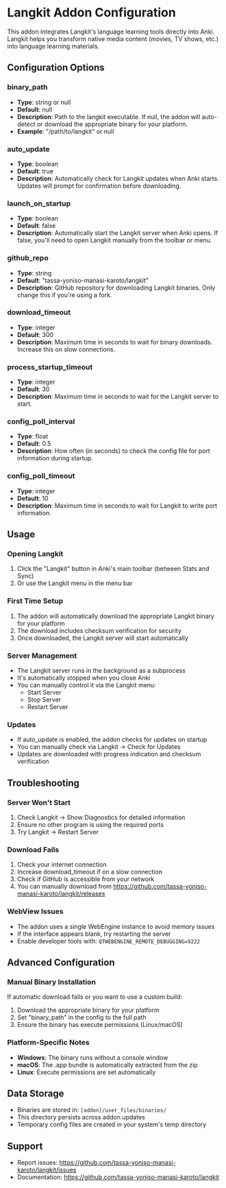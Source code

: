 # Langkit Addon Configuration

This addon integrates Langkit's language learning tools directly into Anki. Langkit helps you transform native media content (movies, TV shows, etc.) into language learning materials.

## Configuration Options

### binary_path
- **Type**: string or null
- **Default**: null
- **Description**: Path to the langkit executable. If null, the addon will auto-detect or download the appropriate binary for your platform.
- **Example**: "/path/to/langkit" or null

### auto_update
- **Type**: boolean
- **Default**: true
- **Description**: Automatically check for Langkit updates when Anki starts. Updates will prompt for confirmation before downloading.

### launch_on_startup
- **Type**: boolean
- **Default**: false
- **Description**: Automatically start the Langkit server when Anki opens. If false, you'll need to open Langkit manually from the toolbar or menu.

### github_repo
- **Type**: string
- **Default**: "tassa-yoniso-manasi-karoto/langkit"
- **Description**: GitHub repository for downloading Langkit binaries. Only change this if you're using a fork.

### download_timeout
- **Type**: integer
- **Default**: 300
- **Description**: Maximum time in seconds to wait for binary downloads. Increase this on slow connections.

### process_startup_timeout
- **Type**: integer
- **Default**: 30
- **Description**: Maximum time in seconds to wait for the Langkit server to start.

### config_poll_interval
- **Type**: float
- **Default**: 0.5
- **Description**: How often (in seconds) to check the config file for port information during startup.

### config_poll_timeout
- **Type**: integer
- **Default**: 10
- **Description**: Maximum time in seconds to wait for Langkit to write port information.

## Usage

### Opening Langkit
1. Click the "Langkit" button in Anki's main toolbar (between Stats and Sync)
2. Or use the Langkit menu in the menu bar

### First Time Setup
1. The addon will automatically download the appropriate Langkit binary for your platform
2. The download includes checksum verification for security
3. Once downloaded, the Langkit server will start automatically

### Server Management
- The Langkit server runs in the background as a subprocess
- It's automatically stopped when you close Anki
- You can manually control it via the Langkit menu:
  - Start Server
  - Stop Server
  - Restart Server

### Updates
- If auto_update is enabled, the addon checks for updates on startup
- You can manually check via Langkit → Check for Updates
- Updates are downloaded with progress indication and checksum verification

## Troubleshooting

### Server Won't Start
1. Check Langkit → Show Diagnostics for detailed information
2. Ensure no other program is using the required ports
3. Try Langkit → Restart Server

### Download Fails
1. Check your internet connection
2. Increase download_timeout if on a slow connection
3. Check if GitHub is accessible from your network
4. You can manually download from https://github.com/tassa-yoniso-manasi-karoto/langkit/releases

### WebView Issues
- The addon uses a single WebEngine instance to avoid memory issues
- If the interface appears blank, try restarting the server
- Enable developer tools with: `QTWEBENGINE_REMOTE_DEBUGGING=9222`

## Advanced Configuration

### Manual Binary Installation
If automatic download fails or you want to use a custom build:
1. Download the appropriate binary for your platform
2. Set "binary_path" in the config to the full path
3. Ensure the binary has execute permissions (Linux/macOS)

### Platform-Specific Notes
- **Windows**: The binary runs without a console window
- **macOS**: The .app bundle is automatically extracted from the zip
- **Linux**: Execute permissions are set automatically

## Data Storage
- Binaries are stored in: `[addon]/user_files/binaries/`
- This directory persists across addon updates
- Temporary config files are created in your system's temp directory

## Support
- Report issues: https://github.com/tassa-yoniso-manasi-karoto/langkit/issues
- Documentation: https://github.com/tassa-yoniso-manasi-karoto/langkit